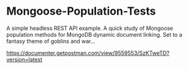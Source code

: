 # Mongoose-Population-Tests
A simple headless REST API example. A quick study of Mongoose population methods for MongoDB dynamic document linking. Set to a fantasy theme of goblins and war...

https://documenter.getpostman.com/view/9559553/SzKTweTD?version=latest

